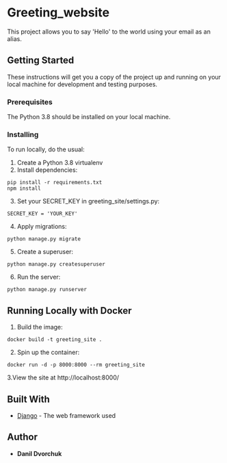 # Greeting_website

This project allows you to say 'Hello' to the world
using your email as an alias.

## Getting Started

These instructions will get you a copy of the project up and running on your local machine for development and testing purposes.

### Prerequisites

The Python 3.8 should be installed on your local machine.

### Installing

To run locally, do the usual:
1. Create a Python 3.8 virtualenv
2. Install dependencies:

```
pip install -r requirements.txt
npm install
```

3. Set your SECRET_KEY in greeting_site/settings.py:

```
SECRET_KEY = 'YOUR_KEY'
```

4. Apply migrations:

```
python manage.py migrate
```

5. Create a superuser:

```
python manage.py createsuperuser
```

6. Run the server:

```
python manage.py runserver
```

## Running Locally with Docker

1. Build the image:

```
docker build -t greeting_site .
```

2. Spin up the container:

```
docker run -d -p 8000:8000 --rm greeting_site
```

3.View the site at http://localhost:8000/

## Built With

* [Django](https://docs.djangoproject.com/en/4.0/) - The web framework used


## Author

* **Danil Dvorchuk** 



